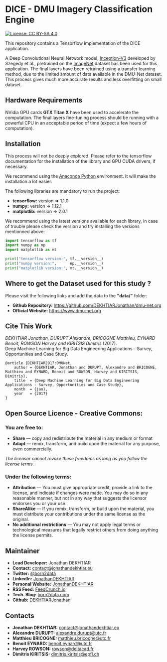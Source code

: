 # DICE - DMU Imagery Classification Engine

[![License: CC BY-SA 4.0](https://img.shields.io/badge/License-CC%20BY--SA%204.0-lightgrey.svg)](http://creativecommons.org/licenses/by-sa/4.0/)

This repository contains a Tensorflow implementation of the DICE application.

A Deep Convolutional Neural Network model, [Inception-V3](http://arxiv.org/abs/1512.00567) developed by Szegedy et al., pretrained on the [ImageNet](http://www.image-net.org/) dataset has been used for this application. The final layers have been retrained using a transfer learning method, due to the limited amount of data available in the DMU-Net dataset. This process gives much more accurate results and less overfitting on small dataset.

## Hardware Requirements

NVidia GPU cards **GTX Titan X** have been used to accelerate the computation. The final layers fine-tuning process should be running with a powerful CPU in an acceptable period of time (expect a few hours of computation).

## Installation

This process will not be deeply explored. Please refer to the tensorflow documentation for the installation of the library and GPU CUDA drivers, if necessary.

We recommend using the [Anaconda Python](https://www.continuum.io/downloads) environment. It will make the installation a lot easier.

The following libraries are mandatory to run the project:
- **tensorflow:** version => 1.1.0
- **numpy:** version => 1.12.1
- **matplotlib:** version => 2.0.1

We recommend using the latest versions available for each library, in case of trouble please check the version and try installing the versions mentionned above:

```python
import tensorflow as tf
import numpy as np
import matplotlib as mt

print("tensorflow version:", tf.__version__)
print("numpy version:",      np.__version__)
print("matplotlib version:", mt.__version__)
```

## Where to get the Dataset used for this study ?

Please visit the following links and add the data to the **"data/"** folder:
- **Github Repository:** https://github.com/DEKHTIARJonathan/dmu-net.org
- **Official Website:** https://www.dmu-net.org

## Cite This Work
*DEKHTIAR Jonathan, DURUPT Alexandre, BRICOGNE Matthieu, EYNARD Benoit, ROWSON Harvey and KIRITSIS Dimitris* (2017). <br>
Deep Machine Learning for Big Data Engineering Applications - Survey, Opportunities and Case Study.
```
@article {DEKHTIAR2017:DMUNet,
    author = {DEKHTIAR, Jonathan and DURUPT, Alexandre and BRICOGNE, Matthieu and EYNARD, Benoit and ROWSON, Harvey and KIRITSIS, Dimitris},
    title  = {Deep Machine Learning for Big Data Engineering Applications - Survey, Opportunities and Case Study},
    month  = {jan},
    year   = {2017}
}
```

## Open Source Licence - Creative Commons:

### You are free to:

- **Share** — copy and redistribute the material in any medium or format
- **Adapt** — remix, transform, and build upon the material for any purpose, even commercially.

*The licensor cannot revoke these freedoms as long as you follow the license terms.*

### Under the following terms:

- **Attribution** — You must give appropriate credit, provide a link to the license, and indicate if changes were made. You may do so in any reasonable manner, but not in any way that suggests the licensor endorses you or your use.
- **ShareAlike** — If you remix, transform, or build upon the material, you must distribute your contributions under the same license as the original.
 - **No additional restrictions** — You may not apply legal terms or technological measures that legally restrict others from doing anything the license permits.

## Maintainer

* **Lead Developer:** Jonathan DEKHTIAR
* **Contact:** [contact@jonathandekhtiar.eu](mailto:contact@jonathandekhtiar.eu)
* **Twitter:** [@born2data](https://twitter.com/born2data)
* **LinkedIn:** [JonathanDEKHTIAR](https://fr.linkedin.com/in/jonathandekhtiar)
* **Personal Website:** [JonathanDEKHTIAR](http://www.jonathandekhtiar.eu)
* **RSS Feed:** [FeedCrunch.io](https://www.feedcrunch.io/@dataradar/)
* **Tech. Blog:** [born2data.com](http://www.born2data.com/)
* **Github:** [DEKHTIARJonathan](https://github.com/DEKHTIARJonathan)

## Contacts

* **Jonathan DEKHTIAR:** [contact@jonathandekhtiar.eu](mailto:contact@jonathandekhtiar.eu)
* **Alexandre DURUPT:** [alexandre.durupt@utc.fr](mailto:alexandre.durupt@utc.fr)
* **Matthieu BRICOGNE:** [matthieu.bricogne@utc.fr](mailto:matthieu.bricogne@utc.fr)
* **Benoit EYNARD:** [benoit.eynard@utc.fr](mailto:benoit.eynard@utc.fr)
* **Harvey ROWSON:** [rowson@deltacad.fr](mailto:rowson@deltacad.fr)
* **Dimitris KIRITSIS:** [dimitris.kiritsis@epfl.ch](mailto:dimitris.kiritsis@epfl.ch)

